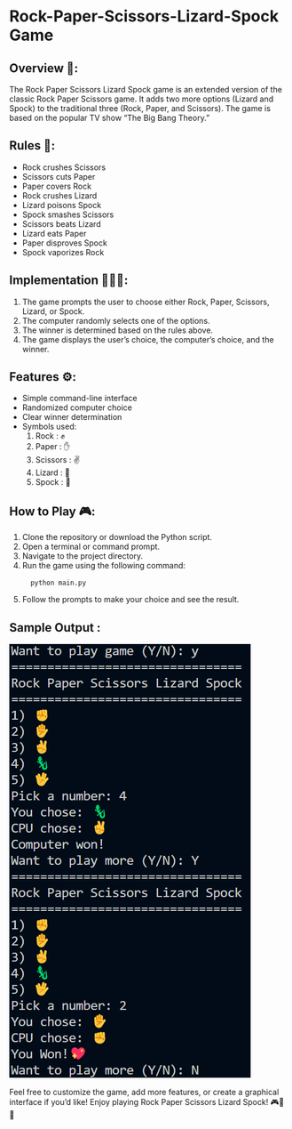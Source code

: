 # Rock-Paper-Scissors-Lizard-Spock Game

## Overview 🔎:  
The Rock Paper Scissors Lizard Spock game is an extended version of the classic Rock Paper Scissors game. It adds two more options (Lizard and Spock) to the traditional three (Rock, Paper, and Scissors). The game is based on the popular TV show “The Big Bang Theory.”

## Rules 📌:
<ul>
<li>Rock crushes Scissors</li>
<li>Scissors cuts Paper</li>
<li>Paper covers Rock</li>
<li>Rock crushes Lizard</li>
<li>Lizard poisons Spock</li>
<li>Spock smashes Scissors</li>
<li>Scissors beats Lizard</li>
<li>Lizard eats Paper</li>
<li>Paper disproves Spock</li>
<li>Spock vaporizes Rock</li>
</ul>

## Implementation 👨🏻‍💻: 
<ol>
<li>The game prompts the user to choose either Rock, Paper, Scissors, Lizard, or Spock.</li>
<li>The computer randomly selects one of the options.</li>
<li>The winner is determined based on the rules above.</li>
<li>The game displays the user’s choice, the computer’s choice, and the winner.</li>
</ol>

## Features ⚙️: 
<ul>
<li>Simple command-line interface</li>
<li>Randomized computer choice</li>
<li>Clear winner determination</li>
<li>Symbols used:
<ol>
  <li>Rock : ✊</li>
  <li>Paper : ✋</li>
  <li>Scissors : ✌</li>
  <li>Lizard : 🦎</li>
  <li>Spock : 🖖</li>
</ol>
</li>
</ul>

## How to Play 🎮: 
<ol>
<li>Clone the repository or download the Python script.</li>
<li>Open a terminal or command prompt.</li>
<li>Navigate to the project directory.</li>
<li>Run the game using the following command:</li>
  
      python main.py
<li>Follow the prompts to make your choice and see the result.</li>
</ol>

## Sample Output :
![Output](https://github.com/RajeevRanjan5642/rock-paper-scissors-lizard-spock/blob/main/images/output.png)

Feel free to customize the game, add more features, or create a graphical interface if you’d like! Enjoy playing Rock Paper Scissors Lizard Spock! 🎮🖖🤘

